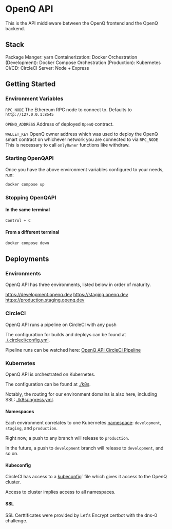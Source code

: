 # OpenQ API

This is the API middleware between the OpenQ frontend and the OpenQ backend.

## Stack
Package Manger: yarn
Containerization: Docker
Orchestration (Development): Docker Compose
Orchestration (Production): Kubernetes
CI/CD: CircleCI
Server: Node + Express

## Getting Started

### Environment Variables

`RPC_NODE`
The Ethereum RPC node to connect to. Defaults to `http://127.0.0.1:8545`

`OPENQ_ADDRESS`
Address of deployed `OpenQ` contract.

`WALLET_KEY`
OpenQ owner address which was used to deploy the OpenQ smart contract on whichever network you are connected to via `RPC_NODE`
This is necessary to call `onlyOwner` functions like withdraw.

### Starting OpenQAPI
Once you have the above environment variables configured to your needs, run:

```bash
docker compose up
```

### Stopping OpenQAPI

#### In the same terminal
```bash
Control + C
```
#### From a different terminal
```bash
docker compose down
```

## Deployments

### Environments
OpenQ API has three environments, listed below in order of maturity.

https://development.openq.dev
https://staging.openq.dev
https://production.staging.openq.dev

### CircleCI
OpenQ API runs a pipeline on CircleCI with any push 

The configuration for builds and deploys can be found at [./.circleci/config.yml](./.circleci/config.yml).

Pipeline runs can be watched here: [OpenQ API CircleCI Pipeline](https://app.circleci.com/pipelines/github/OpenQDev/OpenQ-API)

### Kubernetes
OpenQ API is orchestrated on Kubernetes.

The configuration can be found at [./k8s](./k8s).

Notably, the routing for our environment domains is also here, including SSL: [./k8s/ingress.yml](./k8s/ingress.yml).

#### Namespaces
Each environment correlates to one Kubernetes [namespace](https://kubernetes.io/docs/concepts/overview/working-with-objects/namespaces/): `development`, `staging`, and `production`.

Right now, a push to any branch will release to `production`.

In the future, a push to `development` branch will release to `development`, and so on.

#### Kubeconfig
CircleCI has access to a [kubeconfig](https://kubernetes.io/docs/concepts/configuration/organize-cluster-access-kubeconfig/)` file which gives it access to the OpenQ cluster.

Access to cluster implies access to all namespaces.

#### SSL

SSL Certtificates were provided by Let's Encrypt certbot with the dns-0 challenge.